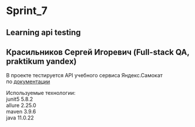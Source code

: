 # Sprint_7
## Learning api testing
## Красильников Сергей Игоревич (Full-stack QA, praktikum yandex)

В проекте тестируется API учебного сервиса Яндекс.Самокат <br>
по [документации](https://qa-scooter.praktikum-services.ru/docs/)

Используемые технологии:<br>
junit5 5.8.2<br>
allure 2.25.0<br>
maven 3.9.6<br>
java 11.0.22<br>
